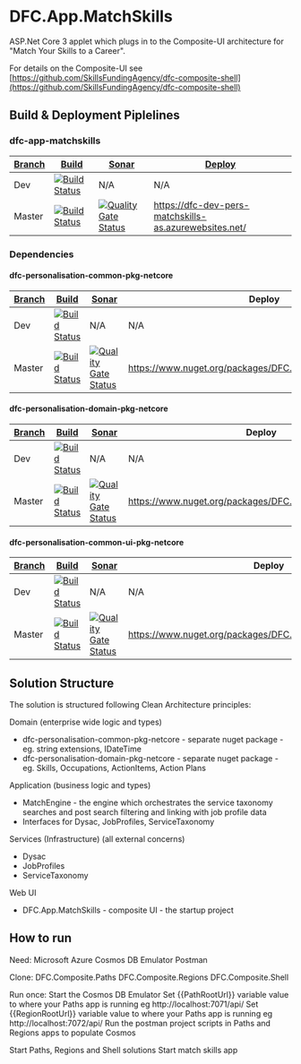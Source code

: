# DFC.App.MatchSkills

ASP.Net Core 3 applet which plugs in to the Composite-UI architecture for "Match Your Skills to a Career".

For details on the Composite-UI see [https://github.com/SkillsFundingAgency/dfc-composite-shell](https://github.com/SkillsFundingAgency/dfc-composite-shell)

## Build & Deployment Piplelines

### dfc-app-matchskills

| [Branch](https://github.com/SkillsFundingAgency/dfc-app-matchskills) | [Build](https://sfa-gov-uk.visualstudio.com/Digital%20First%20Careers/_build?definitionId=1944&_a=summary) | [Sonar](https://sonarcloud.io/dashboard?branch=dev&id=SonarCloud.SkillsFundingAgency.dfc-app-matchskills) | [Deploy](https://sfa-gov-uk.visualstudio.com/Digital%20First%20Careers/_release?_a=releases&view=mine&definitionId=116)
--- | --- | --- | ---
Dev   | [![Build Status](https://sfa-gov-uk.visualstudio.com/Digital%20First%20Careers/_apis/build/status/Personalisation/dfc-app-matchskills?branchName=dev)](https://sfa-gov-uk.visualstudio.com/Digital%20First%20Careers/_build/latest?definitionId=1944&branchName=dev)       | N/A | N/A
Master| [![Build Status](https://sfa-gov-uk.visualstudio.com/Digital%20First%20Careers/_apis/build/status/Personalisation/dfc-app-matchskills?branchName=master)](https://sfa-gov-uk.visualstudio.com/Digital%20First%20Careers/_build/latest?definitionId=1944&branchName=master) | [![Quality Gate Status](https://sonarcloud.io/api/project_badges/measure?project=SonarCloud.SkillsFundingAgency.dfc-app-matchskills&metric=alert_status)](https://sonarcloud.io/dashboard?id=SonarCloud.SkillsFundingAgency.dfc-app-matchskills) | https://dfc-dev-pers-matchskills-as.azurewebsites.net/

### Dependencies

#### dfc-personalisation-common-pkg-netcore

| [Branch](https://github.com/SkillsFundingAgency/dfc-personalisation-common-pkg-netcore) | [Build](https://sfa-gov-uk.visualstudio.com/Digital%20First%20Careers/_build?definitionId=1922&_a=summary) | [Sonar](https://sonarcloud.io/dashboard?branch=dev&id=SonarCloud.SkillsFundingAgency.dfc-personalisation-common-pkg-netcore) | Deploy
--- | --- | --- | ---
Dev   | [![Build Status](https://sfa-gov-uk.visualstudio.com/Digital%20First%20Careers/_apis/build/status/Personalisation/dfc-personalisation-common-pkg-netcore?branchName=dev)](https://sfa-gov-uk.visualstudio.com/Digital%20First%20Careers/_build/latest?definitionId=1922&branchName=dev)       | N/A | N/A
Master| [![Build Status](https://sfa-gov-uk.visualstudio.com/Digital%20First%20Careers/_apis/build/status/Personalisation/dfc-personalisation-common-pkg-netcore?branchName=master)](https://sfa-gov-uk.visualstudio.com/Digital%20First%20Careers/_build/latest?definitionId=1922&branchName=master) | [![Quality Gate Status](https://sonarcloud.io/api/project_badges/measure?project=SonarCloud.SkillsFundingAgency.dfc-personalisation-common-pkg-netcore&metric=alert_status)](https://sonarcloud.io/dashboard?id=SonarCloud.SkillsFundingAgency.dfc-personalisation-common-pkg-netcore) | https://www.nuget.org/packages/DFC.Personalisation.Common/

#### dfc-personalisation-domain-pkg-netcore

| [Branch](https://github.com/SkillsFundingAgency/dfc-personalisation-domain-pkg-netcore) | [Build](https://sfa-gov-uk.visualstudio.com/Digital%20First%20Careers/_build?definitionId=1943&_a=summary) | [Sonar](https://sonarcloud.io/dashboard?branch=dev&id=SonarCloud.SkillsFundingAgency.dfc-personalisation-domain-pkg-netcore) | Deploy
--- | --- | --- | ---
Dev   | [![Build Status](https://sfa-gov-uk.visualstudio.com/Digital%20First%20Careers/_apis/build/status/Personalisation/dfc-personalisation-domain-pkg-netcore?branchName=dev)](https://sfa-gov-uk.visualstudio.com/Digital%20First%20Careers/_build/latest?definitionId=1943&branchName=dev)       | N/A | N/A
Master| [![Build Status](https://sfa-gov-uk.visualstudio.com/Digital%20First%20Careers/_apis/build/status/Personalisation/dfc-personalisation-domain-pkg-netcore?branchName=master)](https://sfa-gov-uk.visualstudio.com/Digital%20First%20Careers/_build/latest?definitionId=1943&branchName=master) | [![Quality Gate Status](https://sonarcloud.io/api/project_badges/measure?project=SonarCloud.SkillsFundingAgency.dfc-personalisation-domain-pkg-netcore&metric=alert_status)](https://sonarcloud.io/dashboard?id=SonarCloud.SkillsFundingAgency.dfc-personalisation-domain-pkg-netcore) | https://www.nuget.org/packages/DFC.Personalisation.Domain/

#### dfc-personalisation-common-ui-pkg-netcore

| [Branch](https://github.com/SkillsFundingAgency/dfc-personalisation-common-ui-pkg-netcore) | [Build](https://sfa-gov-uk.visualstudio.com/Digital%20First%20Careers/_build?definitionId=1926&_a=summary) | [Sonar](https://sonarcloud.io/dashboard?branch=dev&id=SonarCloud.SkillsFundingAgency.dfc-personalisation-common-ui-pkg-netcore) | Deploy
--- | --- | --- | ---
Dev   | [![Build Status](https://sfa-gov-uk.visualstudio.com/Digital%20First%20Careers/_apis/build/status/Personalisation/dfc-personalisation-common-ui-pkg-netcore?branchName=dev)](https://sfa-gov-uk.visualstudio.com/Digital%20First%20Careers/_build/latest?definitionId=1926&branchName=dev)       | N/A | N/A
Master| [![Build Status](https://sfa-gov-uk.visualstudio.com/Digital%20First%20Careers/_apis/build/status/Personalisation/dfc-personalisation-common-ui-pkg-netcore?branchName=master)](https://sfa-gov-uk.visualstudio.com/Digital%20First%20Careers/_build/latest?definitionId=1926&branchName=master) | [![Quality Gate Status](https://sonarcloud.io/api/project_badges/measure?project=SonarCloud.SkillsFundingAgency.dfc-personalisation-common-ui-pkg-netcore&metric=alert_status)](https://sonarcloud.io/dashboard?id=SonarCloud.SkillsFundingAgency.dfc-personalisation-common-ui-pkg-netcore) | https://www.nuget.org/packages/DFC.Personalisation.CommonUI/



## Solution Structure

The solution is structured following Clean Architecture principles: 

Domain (enterprise wide logic and types)
- dfc-personalisation-common-pkg-netcore - separate nuget package - eg. string extensions, IDateTime
- dfc-personalisation-domain-pkg-netcore - separate nuget package - eg. Skills, Occupations, ActionItems, Action Plans

Application (business logic and types)
- MatchEngine - the engine which orchestrates the service taxonomy searches and post search filtering and linking with job profile data
- Interfaces for Dysac, JobProfiles, ServiceTaxonomy

Services (Infrastructure) (all external concerns)
- Dysac
- JobProfiles
- ServiceTaxonomy

Web UI
- DFC.App.MatchSkills - composite UI - the startup project


## How to run

Need:
Microsoft Azure Cosmos DB Emulator
Postman

Clone:
DFC.Composite.Paths
DFC.Composite.Regions
DFC.Composite.Shell

Run once:
Start the Cosmos DB Emulator
Set {{PathRootUrl}} variable value to where your Paths app is running eg http://localhost:7071/api/
Set {{RegionRootUrl}} variable value to where your Paths app is running eg http://localhost:7072/api/
Run the postman project scripts in Paths and Regions apps to populate Cosmos

Start Paths, Regions and Shell solutions
Start match skills app 


